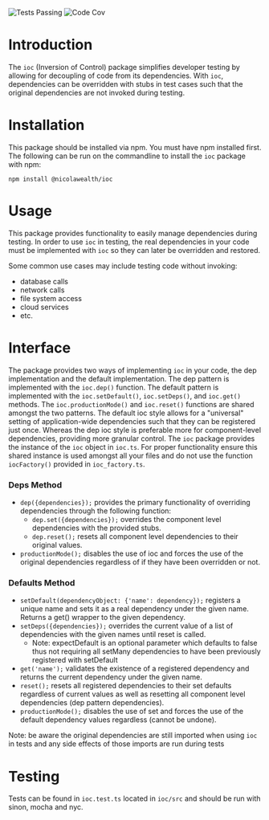 ![Tests Passing](https://github.com/NicolaWealth/ioc/actions/workflows/autoTestMainBadge.yml/badge.svg)
![Code Cov](https://img.shields.io/badge/dynamic/json?url=https%3A%2F%2Fgithub.com%2Fnicolawealth%2Fioc%2Fraw%2Fmain%2Fcodecov/badge.json&query=%24.message&label=Code%20Coverage&color=%24.color)

# Introduction
The `ioc` (Inversion of Control) package simplifies developer testing by allowing for decoupling of code from its dependencies. With `ioc`, dependencies can be overridden with stubs in test cases such that the original dependencies are not invoked during testing.

# Installation
This package should be installed via npm. You must have npm installed first. The following can be run on the commandline to install the `ioc` package with npm:

`npm install @nicolawealth/ioc`

# Usage
This package provides functionality to easily manage dependencies during testing. In order to use `ioc` in testing, the real dependencies in your code must be implemented with `ioc` so they can later be overridden and restored. 

Some common use cases may include testing code without invoking:
- database calls
- network calls
- file system access
- cloud services
- etc.

# Interface
The package provides two ways of implementing `ioc` in your code, the dep implementation and the default implementation. The dep pattern is implemented with the `ioc.dep()` function. 
The default pattern is implemented with the `ioc.setDefault()`, `ioc.setDeps()`, and `ioc.get()` methods. The `ioc.productionMode()` and `ioc.reset()` functions are shared amongst the two patterns.
The default ioc style allows for a "universal" setting of application-wide dependencies such that they can be registered just once. Whereas the dep ioc style is preferable more for component-level dependencies, providing more granular control.
The `ioc` package provides the instance of the `ioc` object in `ioc.ts`. For proper functionality ensure this shared instance is used amongst all your files and do not use the function `iocFactory()` provided in `ioc_factory.ts`.

### Deps Method
- `dep({dependencies});` provides the primary functionality of overriding dependencies through the following function:
  * `dep.set({dependencies});` overrides the component level dependencies with the provided stubs.
  * `dep.reset();` resets all component level dependencies to their original values.
- `productionMode();` disables the use of ioc and forces the use of the original dependencies regardless of if they have been overridden or not.

### Defaults Method
- `setDefault(dependencyObject: {'name': dependency});` registers a unique name and sets it as a real dependency under the given name. Returns a get() wrapper to the given dependency.
- `setDeps({dependencies});` overrides the current value of a list of dependencies with the given names until reset is called.
  * Note: expectDefault is an optional parameter which defaults to false thus not requiring all setMany dependencies to have been previously registered with setDefault
- `get('name');` validates the existence of a registered dependency and returns the current dependency under the given name.
- `reset();` resets all registered dependencies to their set defaults regardless of current values as well as resetting all component level dependencies (dep pattern dependencies).
- `productionMode();` disables the use of set and forces the use of the default dependency values regardless (cannot be undone).

Note: be aware the original dependencies are still imported when using `ioc` in tests and any side effects of those imports are run during tests

# Testing
Tests can be found in `ioc.test.ts` located in `ioc/src` and should be run with sinon, mocha and nyc.


